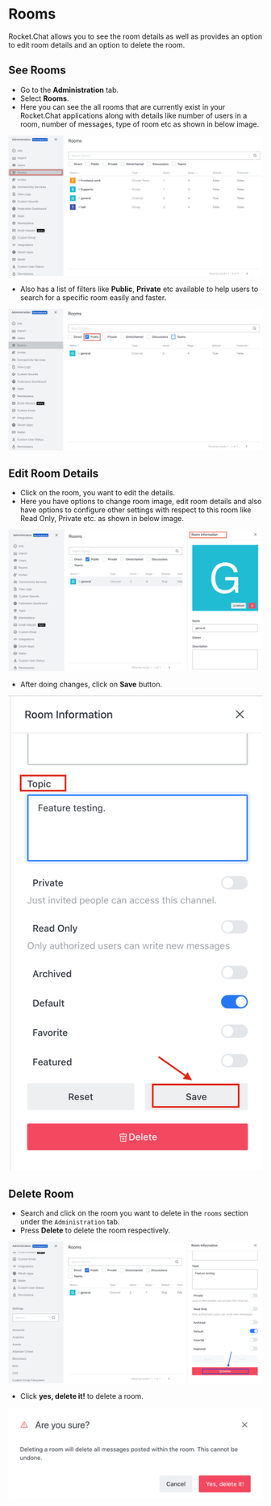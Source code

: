# Rooms

Rocket.Chat allows you to see the room details as well as provides an option to edit room details and an option to delete the room.

## See Rooms

* Go to the **Administration** tab.
* Select  **Rooms**.
* Here you can see the all rooms that are currently exist in your Rocket.Chat applications along with details like number of users in a room, number of messages, type of room etc as shown in below image.

![](../../../.gitbook/assets/Screenshot%202021-05-19%20at%2011.22.38%20AM.png)

* Also has a list of filters like **Public**, **Private** etc available to help users to search for a specific room easily and faster. 

![](../../../.gitbook/assets/Screenshot%202021-05-19%20at%2011.45.56%20AM.png)

## Edit Room Details

* Click on the room, you want to edit the details.
* Here you have options to change room image, edit room details and also have options to configure other settings with respect to this room like Read Only, Private etc. as shown in below image.

![](../../../.gitbook/assets/Screenshot%202021-05-19%20at%2011.48.45%20AM.png)

* After doing changes, click on **Save** button.

![](../../../.gitbook/assets/Screenshot%202021-05-19%20at%2011.51.17%20AM.png)

## Delete Room

* Search and click on the room you want to delete in the `rooms` section under the `Administration` tab.
* Press **Delete** to delete the room respectively.

![](../../../.gitbook/assets/Screenshot%202021-05-19%20at%2011.58.29%20AM.png)

* Click **yes, delete it!** to delete a room.

![](../../../.gitbook/assets/Screenshot%202021-05-19%20at%2012.00.42%20PM.png)


